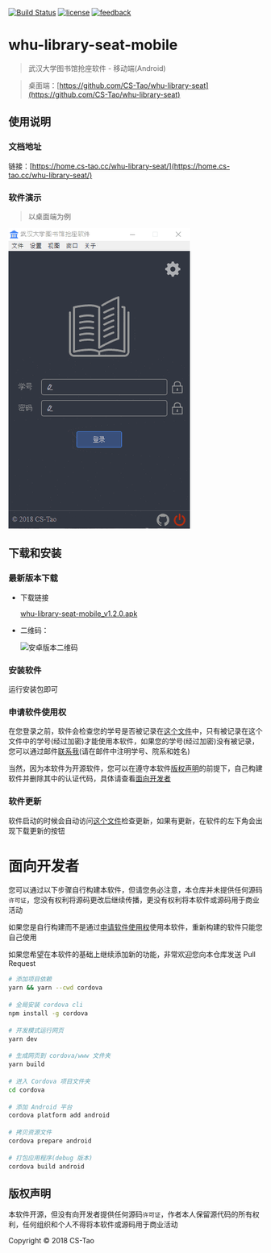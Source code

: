 [![Build Status](https://www.travis-ci.com/CS-Tao/whu-library-seat-mobile.svg?branch=master)](https://www.travis-ci.com/CS-Tao/whu-library-seat-mobile)
[![license](https://img.shields.io/badge/license-none-yellow.svg)](#版权声明)
[![feedback](https://img.shields.io/badge/feedback-issues-blue.svg)](https://github.com/CS-Tao/whu-library-seat-mobile/issues/new)

# whu-library-seat-mobile

> 武汉大学图书馆抢座软件 - 移动端(Android)

> 桌面端：[https://github.com/CS-Tao/whu-library-seat](https://github.com/CS-Tao/whu-library-seat)

## 使用说明

### 文档地址

链接：[https://home.cs-tao.cc/whu-library-seat/](https://home.cs-tao.cc/whu-library-seat/)

### 软件演示

> 以桌面端为例

![软件演示](https://raw.githubusercontent.com/CS-Tao/github-content/master/contents/github/whu-library-seat/full.gif)

## 下载和安装

### 最新版本下载

- 下载链接

  [whu-library-seat-mobile_v1.2.0.apk](https://github.com/CS-Tao/whu-library-seat-mobile/releases/download/v1.2.0/whu-library-seat-mobile_v1.2.0.apk)

- 二维码：

  ![安卓版本二维码](https://raw.githubusercontent.com/CS-Tao/whu-library-seat/user-validation/last-android-qr.jpg)

### 安装软件

运行安装包即可

### 申请软件使用权

在您登录之前，软件会检查您的学号是否被记录在[这个文件](https://github.com/CS-Tao/whu-library-seat/blob/user-validation/validation.json)中，只有被记录在这个文件中的学号(经过加密)才能使用本软件，如果您的学号(经过加密)没有被记录，您可以通过邮件[联系我](http://mail.qq.com/cgi-bin/qm_share?t=qm_mailme&email=whucstao@qq.com)(请在邮件中注明学号、院系和姓名)

当然，因为本软件为开源软件，您可以在遵守本软件[版权声明](#版权声明)的前提下，自己构建软件并删除其中的认证代码，具体请查看[面向开发者](#面向开发者)

### 软件更新

软件启动的时候会自动访问[这个文件](https://github.com/CS-Tao/whu-library-seat/blob/user-validation/last-mobile.json)检查更新，如果有更新，在软件的左下角会出现下载更新的按钮

# 面向开发者

您可以通过以下步骤自行构建本软件，但请您务必注意，本仓库并未提供任何源码`许可证`，您没有权利将源码更改后继续传播，更没有权利将本软件或源码用于商业活动

如果您是自行构建而不是通过[申请软件使用权](#申请软件使用权)使用本软件，重新构建的软件只能您自己使用

如果您希望在本软件的基础上继续添加新的功能，非常欢迎您向本仓库发送 Pull Request

``` bash
# 添加项目依赖
yarn && yarn --cwd cordova

# 全局安装 cordova cli
npm install -g cordova

# 开发模式运行网页
yarn dev

# 生成网页到 cordova/www 文件夹
yarn build

# 进入 Cordova 项目文件夹
cd cordova

# 添加 Android 平台
cordova platform add android

# 拷贝资源文件
cordova prepare android

# 打包应用程序(debug 版本)
cordova build android
```

## 版权声明

本软件开源，但没有向开发者提供任何源码`许可证`，作者本人保留源代码的所有权利，任何组织和个人不得将本软件或源码用于商业活动

Copyright © 2018 CS-Tao
